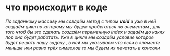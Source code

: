  # что происходит в коде
_По заданному массиву мы создаём метод с типом __void__ и уже в ней создаём цикл по которому мы будем пробегаться по элементам , для того чтоб бы это сделать создаём переменную index и задаём до каких пор она будет работать. Уже в цикле мы создаём условие которое будет решать нашу задачу , в ней мы указываем что если в элементе меньше или равно трёх символов то мы будем их печатать в консоли_

 